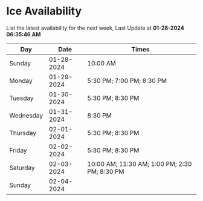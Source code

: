 # Ice Availability

List the latest availability for the next week, Last Update at **01-28-2024 06:35:46 AM**

| Day         | Date        | Times       |
| ----------- | ----------- | ----------- |
|Sunday|01-28-2024|10:00 AM|
|Monday|01-29-2024|5:30 PM; 7:00 PM; 8:30 PM|
|Tuesday|01-30-2024|5:30 PM; 8:30 PM|
|Wednesday|01-31-2024|8:30 PM|
|Thursday|02-01-2024|5:30 PM; 8:30 PM|
|Friday|02-02-2024|5:30 PM; 8:30 PM|
|Saturday|02-03-2024|10:00 AM; 11:30 AM; 1:00 PM; 2:30 PM; 8:30 PM|
|Sunday|02-04-2024||
